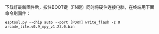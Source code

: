 下载好最新固件后，按住BOOT键（FN键）同时将硬件连接电脑，在终端用下面命令刷固件：

```
esptool.py --chip auto --port [PORT] write_flash -z 0 arcade_lite.v0.9_mpy_v1.23.0.bin
```
